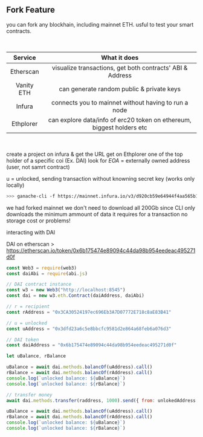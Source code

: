 ## Fork Feature

you can fork any blockhain, including mainnet ETH.
usful to test your smart contracts.

<br>

|  Service   |                             What it does                              |
| :--------: | :-------------------------------------------------------------------: |
| Etherscan  |       visualize transactions, get both contracts' ABI & Address       |
| Vanity ETH |               can generate random public & private keys               |
|   Infura   |         connects you to mainnet without having to run a node          |
| Ethplorer  | can explore data/info of erc20 token on ethereum, biggest holders etc |

<br>

create a project on infura & get the URL
get on Ethplorer one of the top holder of a specific coi (Ex. DAI)
look for _EOA_ = externally owned address (user, not samrt contract)

u = unlocked, sending transaction without knowning secret key (works only locally)

```bash
>>> ganache-cli -f https://mainnet.infura.io/v3/d920cb59e64944f4aa565b1459f9b0ca -u 0x2d9ed32606eF3898Edc02C565a6e6B3C0eD42E32
```

we had forked mainnet
we don't need to download all 200Gb since CLI only downloads the minimum ammount of data it requires for a transaction
no storage cost or problems!

interacting with DAI

DAI on etherscan > https://etherscan.io/token/0x6b175474e89094c44da98b954eedeac495271d0f

```javascript
const Web3 = require(web3)
const daiAbi = require(abi.js)

// DAI contract instance
const w3 = new Web3("http://localhost:8545")
const dai = new w3.eth.Contract(daiAddress, daiAbi)

// r = recipient
const rAddress = "0x3CA30524197ec696Eb3A7D07772E718c8aE83B41"

// u = unlocked
const uAddress = "0x3dfd23a6c5e8bbcfc9581d2e864a68feb6a076d3"

// DAI token
const daiAddress = "0x6b175474e89094c44da98b954eedeac495271d0f"

let uBalance, rBalance

uBalance = await dai.methods.balancOf(uAddress).call()
rBalance = await dai.methods.balancOf(rAddress).call()
console.log(`unlocked balance: ${uBalance}`)
console.log(`unlocked balance: ${rBalance}`)

// transfer money
await dai.methods.transfer(raddress, 1000).send({ from: unlokedAddress })

uBalance = await dai.methods.balancOf(uAddress).call()
rBalance = await dai.methods.balancOf(rAddress).call()
console.log(`unlocked balance: ${uBalance}`)
console.log(`unlocked balance: ${rBalance}`)
```

